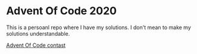# Advent Of Code 2020
This is a persoanl repo where I have my solutions. I don't mean to make my solutions understandable.


[Advent Of Code contast](https://adventofcode.com/)
